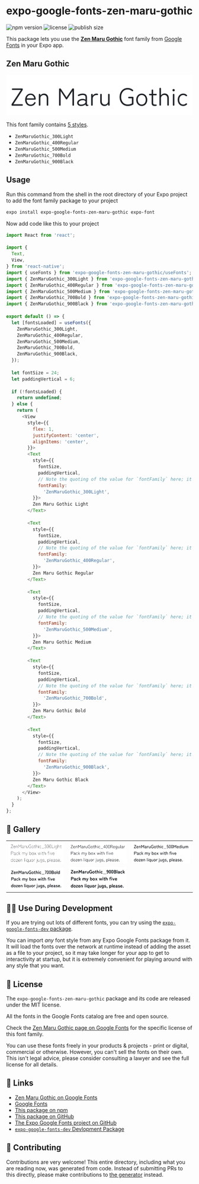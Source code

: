 # expo-google-fonts-zen-maru-gothic

![npm version](https://flat.badgen.net/npm/v/expo-google-fonts-zen-maru-gothic)
![license](https://flat.badgen.net/github/license/expo/google-fonts)
![publish size](https://flat.badgen.net/packagephobia/install/expo-google-fonts-zen-maru-gothic)

This package lets you use the [**Zen Maru Gothic**](https://fonts.google.com/specimen/Zen+Maru+Gothic) font family from [Google Fonts](https://fonts.google.com/) in your Expo app.

## Zen Maru Gothic

![Zen Maru Gothic](./font-family.png)

This font family contains [5 styles](#-gallery).

- `ZenMaruGothic_300Light`
- `ZenMaruGothic_400Regular`
- `ZenMaruGothic_500Medium`
- `ZenMaruGothic_700Bold`
- `ZenMaruGothic_900Black`

## Usage

Run this command from the shell in the root directory of your Expo project to add the font family package to your project
```sh
expo install expo-google-fonts-zen-maru-gothic expo-font
```

Now add code like this to your project
```js
import React from 'react';

import {
  Text,
  View,
} from 'react-native';
import { useFonts } from 'expo-google-fonts-zen-maru-gothic/useFonts';
import { ZenMaruGothic_300Light } from 'expo-google-fonts-zen-maru-gothic/300Light';
import { ZenMaruGothic_400Regular } from 'expo-google-fonts-zen-maru-gothic/400Regular';
import { ZenMaruGothic_500Medium } from 'expo-google-fonts-zen-maru-gothic/500Medium';
import { ZenMaruGothic_700Bold } from 'expo-google-fonts-zen-maru-gothic/700Bold';
import { ZenMaruGothic_900Black } from 'expo-google-fonts-zen-maru-gothic/900Black';

export default () => {
  let [fontsLoaded] = useFonts({
    ZenMaruGothic_300Light,
    ZenMaruGothic_400Regular,
    ZenMaruGothic_500Medium,
    ZenMaruGothic_700Bold,
    ZenMaruGothic_900Black,
  });

  let fontSize = 24;
  let paddingVertical = 6;

  if (!fontsLoaded) {
    return undefined;
  } else {
    return (
      <View
        style={{
          flex: 1,
          justifyContent: 'center',
          alignItems: 'center',
        }}>
        <Text
          style={{
            fontSize,
            paddingVertical,
            // Note the quoting of the value for `fontFamily` here; it expects a string!
            fontFamily:
              'ZenMaruGothic_300Light',
          }}>
          Zen Maru Gothic Light
        </Text>

        <Text
          style={{
            fontSize,
            paddingVertical,
            // Note the quoting of the value for `fontFamily` here; it expects a string!
            fontFamily:
              'ZenMaruGothic_400Regular',
          }}>
          Zen Maru Gothic Regular
        </Text>

        <Text
          style={{
            fontSize,
            paddingVertical,
            // Note the quoting of the value for `fontFamily` here; it expects a string!
            fontFamily:
              'ZenMaruGothic_500Medium',
          }}>
          Zen Maru Gothic Medium
        </Text>

        <Text
          style={{
            fontSize,
            paddingVertical,
            // Note the quoting of the value for `fontFamily` here; it expects a string!
            fontFamily:
              'ZenMaruGothic_700Bold',
          }}>
          Zen Maru Gothic Bold
        </Text>

        <Text
          style={{
            fontSize,
            paddingVertical,
            // Note the quoting of the value for `fontFamily` here; it expects a string!
            fontFamily:
              'ZenMaruGothic_900Black',
          }}>
          Zen Maru Gothic Black
        </Text>
      </View>
    );
  }
};

```

## 🔡 Gallery


||||
|-|-|-|
|![ZenMaruGothic_300Light](.//300Light/ZenMaruGothic_300Light.ttf.png)|![ZenMaruGothic_400Regular](.//400Regular/ZenMaruGothic_400Regular.ttf.png)|![ZenMaruGothic_500Medium](.//500Medium/ZenMaruGothic_500Medium.ttf.png)||
|![ZenMaruGothic_700Bold](.//700Bold/ZenMaruGothic_700Bold.ttf.png)|![ZenMaruGothic_900Black](.//900Black/ZenMaruGothic_900Black.ttf.png)|||


## 👩‍💻 Use During Development

If you are trying out lots of different fonts, you can try using the [`expo-google-fonts-dev` package](https://github.com/freeboub/google-fonts/tree/master/font-packages/dev#readme).

You can import *any* font style from any Expo Google Fonts package from it. It will load the fonts
over the network at runtime instead of adding the asset as a file to your project, so it may take longer
for your app to get to interactivity at startup, but it is extremely convenient
for playing around with any style that you want.

## 📖 License

The `expo-google-fonts-zen-maru-gothic` package and its code are released under the MIT license.

All the fonts in the Google Fonts catalog are free and open source.

Check the [Zen Maru Gothic page on Google Fonts](https://fonts.google.com/specimen/Zen+Maru+Gothic) for the specific license of this font family.

You can use these fonts freely in your products & projects - print or digital, commercial or otherwise. However, you can't sell the fonts on their own. This isn't legal advice, please consider consulting a lawyer and see the full license for all details.

## 🔗 Links

- [Zen Maru Gothic on Google Fonts](https://fonts.google.com/specimen/Zen+Maru+Gothic)
- [Google Fonts](https://fonts.google.com/)
- [This package on npm](https://www.npmjs.com/package/expo-google-fonts-zen-maru-gothic)
- [This package on GitHub](https://github.com/freeboub/google-fonts/tree/master/font-packages/zen-maru-gothic)
- [The Expo Google Fonts project on GitHub](https://github.com/freeboub/google-fonts)
- [`expo-google-fonts-dev` Devlopment Package](https://github.com/freeboub/google-fonts/tree/master/font-packages/dev)

## 🤝 Contributing

Contributions are very welcome! This entire directory, including what you are reading now, was generated from code. Instead of submitting PRs to this directly, please make contributions to [the generator](https://github.com/freeboub/google-fonts/tree/master/packages/generator) instead.
